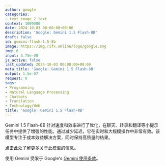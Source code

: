 ```yaml
---
author: google
categories:
- text image 2 text
context: 1000000
date: 2024-10-03 00:00:00+00:00
description: 'Google: Gemini 1.5 Flash-8B'
draft: false
id: gemini-flash-1.5-8b
image: https://img.rifx.online/logo/google.svg
img: 0
input: 3.75e-08
is_active: false
last_updated: 2024-10-03 00:00:00+00:00
meta_title: 'Google: Gemini 1.5 Flash-8B'
output: 1.5e-07
request: 0
tags:
- Programming
- Natural Language Processing
- Chatbots
- Translation
- Technology/Web
title: 'Google: Gemini 1.5 Flash-8B'
---
```
















Gemini 1.5 Flash-8B 针对速度和效率进行了优化，在聊天、转录和翻译等小提示任务中提供了增强的性能。通过减少延迟，它在实时和大规模操作中非常有效。该模型专注于成本效益解决方案，同时保持高质量的结果。

[点击此处了解更多关于此模型的信息](https://developers.googleblog.com/en/gemini-15-flash-8b-is-now-generally-available-for-use/)。

使用 Gemini 受限于 Google's [Gemini 使用条款](https://ai.google.dev/terms)。

